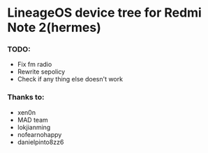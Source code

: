 # LineageOS device tree for Redmi Note 2(hermes)

### TODO:  
  * Fix fm radio  
  * Rewrite sepolicy  
  * Check if any thing else doesn't work  

### Thanks to:
- xen0n  
- MAD team  
- lokjianming  
- nofearnohappy  
- danielpinto8zz6  

